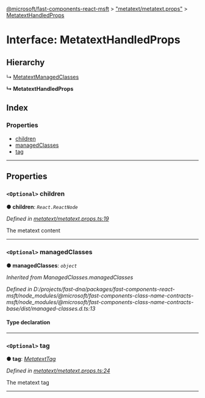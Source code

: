 [@microsoft/fast-components-react-msft](../README.md) > ["metatext/metatext.props"](../modules/_metatext_metatext_props_.md) > [MetatextHandledProps](../interfaces/_metatext_metatext_props_.metatexthandledprops.md)

# Interface: MetatextHandledProps

## Hierarchy

↳  [MetatextManagedClasses](_metatext_metatext_props_.metatextmanagedclasses.md)

**↳ MetatextHandledProps**

## Index

### Properties

* [children](_metatext_metatext_props_.metatexthandledprops.md#children)
* [managedClasses](_metatext_metatext_props_.metatexthandledprops.md#managedclasses)
* [tag](_metatext_metatext_props_.metatexthandledprops.md#tag)

---

## Properties

<a id="children"></a>

### `<Optional>` children

**● children**: *`React.ReactNode`*

*Defined in [metatext/metatext.props.ts:19](https://github.com/Microsoft/fast-dna/blob/164dd3ca/packages/fast-components-react-msft/src/metatext/metatext.props.ts#L19)*

The metatext content

___
<a id="managedclasses"></a>

### `<Optional>` managedClasses

**● managedClasses**: *`object`*

*Inherited from ManagedClasses.managedClasses*

*Defined in D:/projects/fast-dna/packages/fast-components-react-msft/node_modules/@microsoft/fast-components-class-name-contracts-msft/node_modules/@microsoft/fast-components-class-name-contracts-base/dist/managed-classes.d.ts:13*

#### Type declaration

___
<a id="tag"></a>

### `<Optional>` tag

**● tag**: *[MetatextTag](../enums/_metatext_metatext_props_.metatexttag.md)*

*Defined in [metatext/metatext.props.ts:24](https://github.com/Microsoft/fast-dna/blob/164dd3ca/packages/fast-components-react-msft/src/metatext/metatext.props.ts#L24)*

The metatext tag

___

